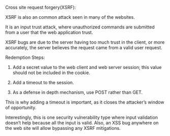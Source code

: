 Cross site request forgery(XSRF):
 
 XSRF is also an common attack seen in many of the websites.
 
 It is an input trust attack, where unauthorized commands are submitted from a user that the web application trust.
 
 XSRF bugs are due to the server having too much trust in the client, or more accurately, the server believes the request came from a valid user request.
 
Redemption Steps:

1. Add a secret value to the web client and web server session; this value should
not be included in the cookie.

2. Add a timeout to the session.

3. As a defense in depth mechanism, use POST rather than GET.

This is why adding a timeout is important, as it closes the attacker’s window of opportunity.

Interestingly, this is one security vulnerability type where input validation doesn’t help because all the input is valid. Also, an XSS bug anywhere on the web site will allow
bypassing any XSRF mitigations.
